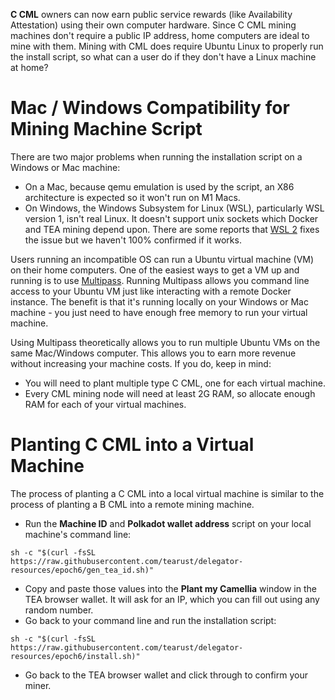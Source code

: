 **C CML** owners can now earn public service rewards (like Availability Attestation) using their own computer hardware. Since C CML mining machines don't require a public IP address, home computers are ideal to mine with them. Mining with CML does require Ubuntu Linux to properly run the install script, so what can a user do if they don't have a Linux machine at home?

# Mac / Windows Compatibility for Mining Machine Script

There are two major problems when running the installation script on a Windows or Mac machine:

* On a Mac, because qemu emulation is used by the script, an X86 architecture is expected so it won't run on M1 Macs.
* On Windows, the Windows Subsystem for Linux (WSL), particularly WSL version 1, isn't real Linux. It doesn't support unix sockets which Docker and TEA mining depend upon. There are some reports that [WSL 2](https://docs.docker.com/desktop/windows/wsl/) fixes the issue but we haven't 100% confirmed if it works.

Users running an incompatible OS can run a Ubuntu virtual machine (VM) on their home computers. One of the easiest ways to get a VM up and running is to use [Multipass](https://multipass.run/). Running Multipass allows you command line access to your Ubuntu VM just like interacting with a remote Docker instance. The benefit is that it's running locally on your Windows or Mac machine - you just need to have enough free memory to run your virtual machine.

Using Multipass theoretically allows you to run multiple Ubuntu VMs on the same Mac/Windows computer. This allows you to earn more revenue without increasing your machine costs. If you do, keep in mind:

* You will need to plant multiple type C CML, one for each virtual machine.
* Every CML mining node will need at least 2G RAM, so allocate enough RAM for each of your virtual machines.

# Planting C CML into a Virtual Machine

The process of planting a C CML into a local virtual machine is similar to the process of planting a B CML into a remote mining machine. 

* Run the **Machine ID** and **Polkadot wallet address** script on your local machine's command line:

`sh -c "$(curl -fsSL https://raw.githubusercontent.com/tearust/delegator-resources/epoch6/gen_tea_id.sh)"`

* Copy and paste those values into the **Plant my Camellia** window in the TEA browser wallet. It will ask for an IP, which you can fill out using any random number.
* Go back to your command line and run the installation script:

`sh -c "$(curl -fsSL https://raw.githubusercontent.com/tearust/delegator-resources/epoch6/install.sh)"`

* Go back to the TEA browser wallet and click through to confirm your miner.
